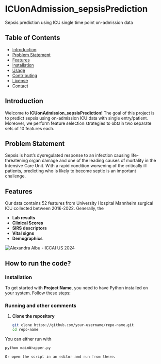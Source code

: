 # ICUonAdmission_sepsisPrediction
Sepsis prediction using ICU single time point on-admission data 

## Table of Contents

- [Introduction](#introduction)
- [Problem Statement](#problem-statement)
- [Features](#features)
- [Installation](#installation)
- [Usage](#usage)
- [Contributing](#contributing)
- [License](#license)
- [Contact](#contact)

## Introduction

Welcome to **ICUonAdmission_sepsisPrediction**! The goal of this project is to predict sepsis using on-admission ICU data with single entry/patient. Moreover, we perform feature selection strategies to obtain two separate sets of 10 features each.

## Problem Statement

Sepsis is host’s dysregulated response to an infection causing life-threatening organ damage and one of the leading causes of mortality in the Intensive Care Unit. With a rapid condition worsening of the critically ill patients, predicting who is likely to become septic is an important challenge. 

## Features
Our data contains 52 features from University Hospital Mannheim surgical ICU collected between 2016-2022. Generally, the 
- **Lab results**
- **Clinical Scores** 
- **SIRS descriptors**
- **Vital signs**
- **Demographics**

![Alexandra Albu - ICCAI US 2024](https://github.com/user-attachments/assets/e70b4dc3-72ac-4e03-a131-5352a21342e4)

## How to run the code? 
### Installation

To get started with **Project Name**, you need to have Python installed on your system. Follow these steps:

### Running and other comments
1. **Clone the repository**  
   ```bash
   git clone https://github.com/your-username/repo-name.git
   cd repo-name

You can either run with 
```bash
python mainWrapper.py

Or open the script in an editor and run from there.
